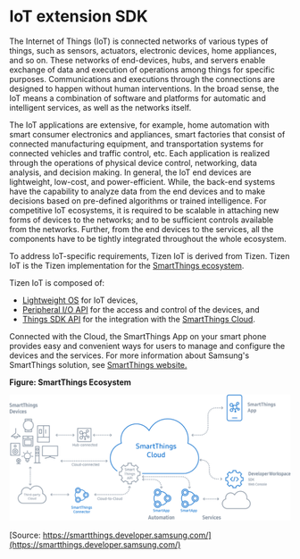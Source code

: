 # IoT extension SDK

The Internet of Things (IoT) is connected networks of various types  of things, such as sensors, actuators, electronic devices, home  appliances, and so on. These networks of end-devices, hubs, and servers  enable exchange of data and execution of operations among things for  specific purposes. Communications and executions through the connections  are designed to happen without human interventions. In the broad sense,  the IoT means a combination of software and platforms for automatic and  intelligent services, as well as the networks itself.

The IoT applications are extensive, for example, home automation with  smart consumer electronics and appliances, smart factories that consist  of connected manufacturing equipment, and transportation systems for  connected vehicles and traffic control, etc. Each application is  realized through the operations of physical device control, networking,  data analysis, and decision making. In general, the IoT end devices are  lightweight, low-cost, and power-efficient. While, the back-end systems  have the capability to analyze data from the end devices and to make  decisions based on pre-defined algorithms or trained intelligence. For  competitive IoT ecosystems, it is required to be scalable in attaching  new forms of devices to the networks; and to be sufficient controls  available from the networks. Further, from the end devices to the  services, all the components have to be tightly integrated throughout  the whole ecosystem.

To address IoT-specific requirements, Tizen IoT is derived from Tizen. Tizen IoT is the Tizen implementation for the [SmartThings ecosystem](https://smartthings.developer.samsung.com/develop/index.html).

Tizen IoT is composed of:

- [Lightweight OS](get-started/setting-up-board.md) for IoT devices,
- [Peripheral I/O API](guides/peripheral-io-api.md) for the access and control of the devices, and
- [Things SDK API](guides/things-api.md) for the integration with the [SmartThings Cloud](https://smartthings.developer.samsung.com/develop/index.html).

Connected with the Cloud, the SmartThings App on your smart phone  provides easy and convenient ways for users to manage and configure the  devices and the services. For more information about Samsung's  SmartThings solution, see [SmartThings website.](https://smartthings.developer.samsung.com/)


**Figure: SmartThings Ecosystem**

[![SmartThings Ecosystem](media/ST_dev_eco_diagram.png)](https://smartthings.developer.samsung.com/)

[Source: https://smartthings.developer.samsung.com/](https://smartthings.developer.samsung.com/)
